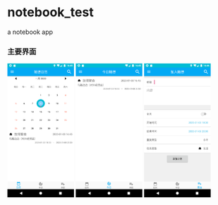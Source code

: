 # notebook_test
a notebook app
### 主要界面
<img src="https://raw.githubusercontent.com/PP-Murad/thinker/master/app/Screenshot_1578473159.png" width = 30% height = 30% />
<img src="https://raw.githubusercontent.com/PP-Murad/thinker/master/app/Screenshot_1578473150.png" width = 30% height = 30% />
<img src="https://raw.githubusercontent.com/PP-Murad/thinker/master/app/Screenshot_1578473161.png" width = 30% height = 30% />


